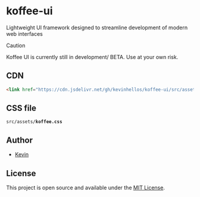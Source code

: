 # koffee-ui
Lightweight UI framework designed to streamline development of modern web interfaces

> [!CAUTION]
> Koffee UI is currently still in development/ BETA. Use at your own risk.

## CDN
```html
<link href="https://cdn.jsdelivr.net/gh/kevinhellos/koffee-ui/src/assets/koffee.css" rel="stylesheet"/>
```

## CSS file
<code>src/assets/<b>koffee.css</b></code>

## Author

- [Kevin](https://kevin.com.se)

## License
This project is open source and available under the [MIT License](LICENSE).
